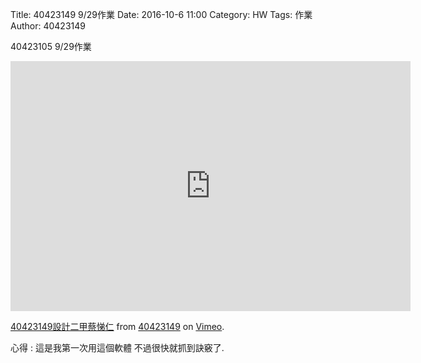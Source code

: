 Title: 40423149 9/29作業
Date: 2016-10-6 11:00
Category: HW
Tags: 作業
Author: 40423149

40423105 9/29作業

<!-- PELICAN_END_SUMMARY -->

<iframe src="https://player.vimeo.com/video/185119125" width="640" height="400" frameborder="0" webkitallowfullscreen mozallowfullscreen allowfullscreen></iframe>
<p><a href="https://vimeo.com/185119125">40423149設計二甲蔡悌仁</a> from <a href="https://vimeo.com/user44208152">40423149</a> on <a href="https://vimeo.com">Vimeo</a>.</p>
<p>心得 : 這是我第一次用這個軟體 不過很快就抓到訣竅了.</p>
